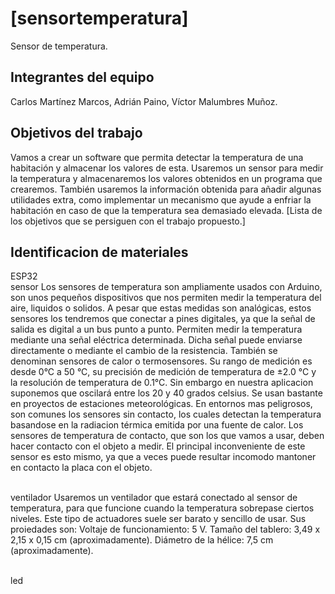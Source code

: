 # [sensortemperatura]

Sensor de temperatura.

## Integrantes del equipo

Carlos Martínez Marcos,
Adrián  Paino,
Víctor Malumbres Muñoz.

## Objetivos del trabajo

Vamos a crear un software que permita detectar la temperatura de una habitación y almacenar los valores de esta. Usaremos un sensor para medir la temperatura y almacenaremos los valores obtenidos en un programa que crearemos. También usaremos la información obtenida para añadir algunas utilidades extra, como implementar un mecanismo que ayude a enfriar la habitación en caso de que la temperatura sea demasiado elevada.
[Lista de los objetivos que se persiguen con el trabajo propuesto.]

## Identificacion de materiales
ESP32
<br />sensor
Los sensores de temperatura son ampliamente usados con Arduino, son unos pequeños dispositivos que nos permiten medir la temperatura del aire, liquidos o solidos. A pesar que estas medidas son analógicas, estos sensores los tendremos que conectar a pines digitales, ya que la señal de salida es digital a un bus punto a punto. Permiten medir la temperatura mediante una señal eléctrica determinada. Dicha señal puede enviarse directamente o mediante el cambio de la resistencia. También se denominan sensores de calor o termosensores. Su rango de medición es desde 0°C a 50 °C, su precisión de medición de temperatura de ±2.0 °C y la resolución de temperatura de 0.1°C. Sin embargo en nuestra aplicacion suponemos que oscilará entre los 20 y 40 grados celsius. Se usan bastante en proyectos de estaciones meteorológicas. En entornos mas peligrosos, son comunes los sensores sin contacto, los cuales detectan la temperatura basandose en la radiacion térmica emitida por una fuente de calor. Los sensores de temperatura de contacto, que son los que vamos a usar, deben hacer contacto con el objeto a medir. El principal inconveniente de este sensor es esto mismo, ya que a veces puede resultar incomodo mantoner en contacto la placa con el objeto.

<br />ventilador
Usaremos un ventilador que estará conectado al sensor de temperatura, para que funcione cuando la temperatura sobrepase ciertos niveles. Este tipo de actuadores suele ser barato y sencillo de usar. Sus proiedades son:
Voltaje de funcionamiento: 5 V.
Tamaño del tablero: 3,49 x 2,15 x 0,15 cm (aproximadamente).
Diámetro de la hélice: 7,5 cm (aproximadamente).

<br />led


